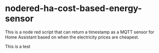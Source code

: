 # nodered-ha-cost-based-energy-sensor
This is a node red script that can return a timestamp as a MQTT sensor for Home Assistant based on when the electricity prices are cheapest.

This is a test